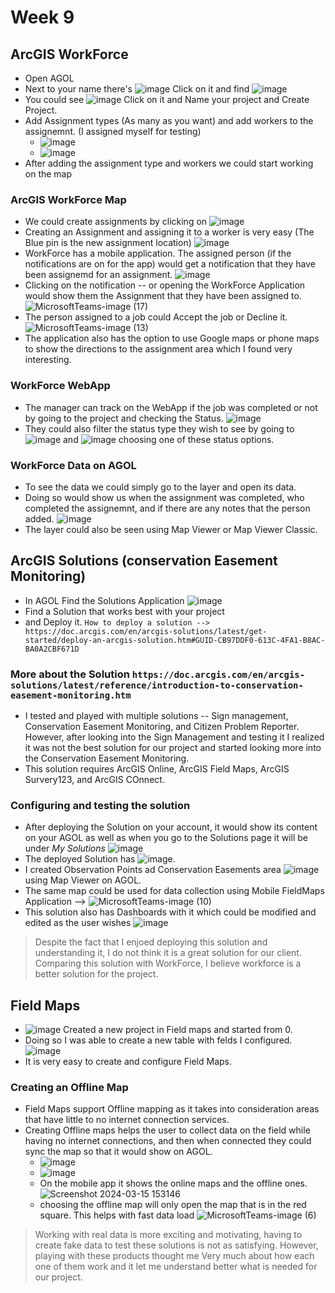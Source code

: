 # Week 9 
## ArcGIS WorkForce
- Open AGOL
- Next to your name there's ![image](https://github.com/LilitMarkarian/geom99/assets/97748633/4decabc6-cbbf-4d77-8952-e411d9d4df46) Click on it and find ![image](https://github.com/LilitMarkarian/geom99/assets/97748633/e04ab408-49fe-42eb-99d2-36cdef3cad7d)
- You could see ![image](https://github.com/LilitMarkarian/geom99/assets/97748633/26283d63-1bb7-4db7-a77f-6cc93fe2e0a7) Click on it and Name your project and Create Project.
- Add Assignment types (As many as you want) and add workers to the assignemnt. (I assigned myself for testing)
     - ![image](https://github.com/LilitMarkarian/geom99/assets/97748633/edaea52d-e546-4614-9f62-5f30d30894b3)
     - ![image](https://github.com/LilitMarkarian/geom99/assets/97748633/ac132452-c6dd-480e-940f-3bcaf131eb84)
- After adding the assignment type and workers we could start working on the map

### ArcGIS WorkForce Map
-  We could create assignments by clicking on ![image](https://github.com/LilitMarkarian/geom99/assets/97748633/dd16f0bd-2320-4874-affb-3e6003260139)
- Creating an Assignment and assigning it to a worker is very easy (The Blue pin is the new assignment location)
  ![image](https://github.com/LilitMarkarian/geom99/assets/97748633/3b500527-4731-4ad6-b769-a3d63686856d) 
- WorkForce has a mobile application. The assigned person (if the notifications are on for the app) would get a notification that they have been assignemd for an assignment.
   ![image](https://github.com/LilitMarkarian/geom99/assets/97748633/7d9551e1-b61f-48ef-ba07-ab12e420406b)
- Clicking on the notification -- or opening the WorkForce Application would show them the Assignment that they have been assigned to.
 ![MicrosoftTeams-image (17)](https://github.com/LilitMarkarian/geom99/assets/97748633/00ef18a2-5e9a-4a51-b1ef-6415efd49f4a)
- The person assigned to a job could Accept the job or Decline it. 
![MicrosoftTeams-image (13)](https://github.com/LilitMarkarian/geom99/assets/97748633/bc4ad429-6b0e-48c3-98d9-bc75d2d8b1ca)
- The application also has the option to use Google maps or phone maps to show the directions to the assignment area which I found very interesting.

### WorkForce WebApp
- The manager can track on the WebApp if the job was completed or not by going to the project and checking the Status.
  ![image](https://github.com/LilitMarkarian/geom99/assets/97748633/bcfa930d-2896-48c1-8415-b8f81cf29b6f)
- They could also filter the status type they wish to see by going to ![image](https://github.com/LilitMarkarian/geom99/assets/97748633/3a2a7c13-68cc-4b41-b151-77c1a18379e7) and ![image](https://github.com/LilitMarkarian/geom99/assets/97748633/2680a6e1-0bd3-4bbb-8561-baf4ac92c5e1) choosing one of these status options. 

### WorkForce Data on AGOL
- To see the data we could simply go to the layer and open its data.
- Doing so would show us when the assignment was completed, who completed the assignemnt, and if there are any notes that the person added.
 ![image](https://github.com/LilitMarkarian/geom99/assets/97748633/14ef4be3-342b-4055-81f6-866f65744cd0)
- The layer could also be seen using Map Viewer or Map Viewer Classic.

## ArcGIS Solutions (conservation Easement Monitoring)
- In AGOL Find the Solutions Application ![image](https://github.com/LilitMarkarian/geom99/assets/97748633/460dfcfb-584f-4e4b-98cc-efb563592134)
- Find a Solution that works best with your project
- and Deploy it.
`How to deploy a solution --> https://doc.arcgis.com/en/arcgis-solutions/latest/get-started/deploy-an-arcgis-solution.htm#GUID-CB97DDF0-613C-4FA1-B8AC-BA0A2CBF671D`

### More about the Solution `https://doc.arcgis.com/en/arcgis-solutions/latest/reference/introduction-to-conservation-easement-monitoring.htm`
- I tested and played with multiple solutions -- Sign management, Conservation Easement Monitoring, and Citizen Problem Reporter. However, after looking into the Sign Management and testing it I realized it was not the best solution for our project and started looking more into the Conservation Easement Monitoring.
- This solution requires ArcGIS Online, ArcGIS Field Maps, ArcGIS Survery123, and ArcGIS COnnect.
  
### Configuring and testing the solution 
- After deploying the Solution on your account, it would show its content on your AGOL as well as when you go to the Solutions page it will be under _My Solutions_ ![image](https://github.com/LilitMarkarian/geom99/assets/97748633/f05fe459-8ca5-4bbe-a7db-48e0602238ba)
- The deployed Solution has ![image](https://github.com/LilitMarkarian/geom99/assets/97748633/caa7b8da-f8c9-42f7-abea-44b445d43046).
- I created Observation Points ad Conservation Easements area ![image](https://github.com/LilitMarkarian/geom99/assets/97748633/3ac94e8b-3369-40d6-83a9-5867af6a673e) using Map Viewer on AGOL.
- The same map could be used for data collection using Mobile FieldMaps Application -->  ![MicrosoftTeams-image (10)](https://github.com/LilitMarkarian/geom99/assets/97748633/99f30cb7-66eb-45e9-a5fc-dfa40d5c0745)
- This solution also has Dashboards with it which could be modified and edited as the user wishes ![image](https://github.com/LilitMarkarian/geom99/assets/97748633/ed2dadc8-bf7f-4072-bd4d-12ec29264c74)

> Despite the fact that I enjoed deploying this solution and understanding it, I do not think it is a great solution for our client. Comparing this solution with WorkForce, I believe workforce is a better solution for the project.

## Field Maps 
- ![image](https://github.com/LilitMarkarian/geom99/assets/97748633/7f1f09d4-59a9-4f2c-9894-bc871bbd249b) Created a new project in Field maps and started from 0.
- Doing so I was able to create a new table with felds I configured. ![image](https://github.com/LilitMarkarian/geom99/assets/97748633/a9aca455-3aff-4bcb-a8fe-831c86cf9de6)
- It is very easy to create and configure Field Maps.

### Creating an Offline Map
- Field Maps support Offline mapping as it takes into consideration areas that have little to no internet connection services.
- Creating Offline maps helps the user to collect data on the field while having no internet connections, and then when connected they could sync the map so that it would show on AGOL.
    - ![image](https://github.com/LilitMarkarian/geom99/assets/97748633/68d88d0a-f0e9-43cb-86f6-d4a3a0f239b6)
    - ![image](https://github.com/LilitMarkarian/geom99/assets/97748633/07d64cfd-b0a5-4806-b4b5-35c3bc2287dc)
    - On the mobile app it shows the online maps and the offline ones. ![Screenshot 2024-03-15 153146](https://github.com/LilitMarkarian/geom99/assets/97748633/fdb14861-353c-486d-a76d-7fde4bc32a9f)
    - choosing the offline map will only open the map that is in the red square. This helps with fast data load ![MicrosoftTeams-image (6)](https://github.com/LilitMarkarian/geom99/assets/97748633/ec3b0544-8d49-43a4-b1fd-1b1b12c710ca)

> Working with real data is more exciting and motivating, having to create fake data to test these solutions is not as satisfying. However, playing with these products thought me Very much about how each one of them work and it let me understand better what is needed for our project.
